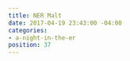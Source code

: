 ```yaml
---
title: NER Malt
date: 2017-04-19 23:43:00 -04:00
categories:
- a-night-in-the-er
position: 37
---
```


